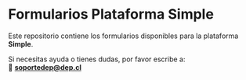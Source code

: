 # Formularios Plataforma Simple

Este repositorio contiene los formularios disponibles para la plataforma **Simple**.

Si necesitas ayuda o tienes dudas, por favor escribe a:  
📧 **soportedep@dep.cl**

